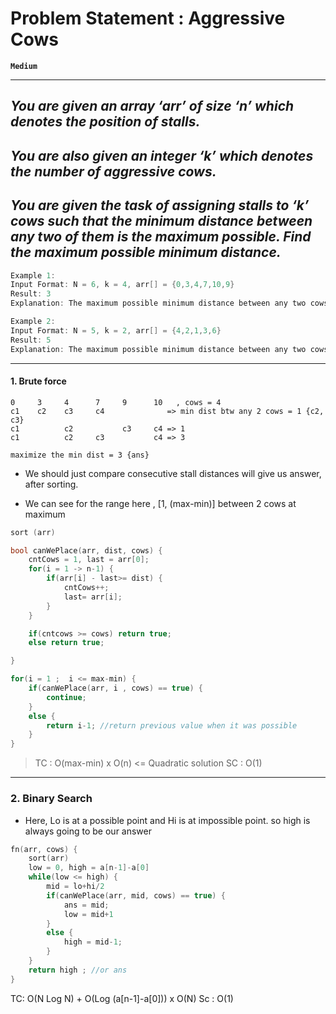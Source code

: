 # Problem Statement : Aggressive Cows

**`Medium`**

---

## _You are given an array ‘arr’ of size ‘n’ which denotes the position of stalls._

## _You are also given an integer ‘k’ which denotes the number of aggressive cows._

## _You are given the task of assigning stalls to ‘k’ cows such that the minimum distance between any two of them is the maximum possible. Find the maximum possible minimum distance._

```cpp
Example 1:
Input Format: N = 6, k = 4, arr[] = {0,3,4,7,10,9}
Result: 3
Explanation: The maximum possible minimum distance between any two cows will be 3 when 4 cows are placed at positions {0, 3, 7, 10}. Here the distances between cows are 3, 4, and 3 respectively. We cannot make the minimum distance greater than 3 in any ways.
```

```cpp
Example 2:
Input Format: N = 5, k = 2, arr[] = {4,2,1,3,6}
Result: 5
Explanation: The maximum possible minimum distance between any two cows will be 5 when 2 cows are placed at positions {1, 6}.
```

---

#### 1. Brute force

```
0     3     4      7     9      10   , cows = 4
c1    c2    c3     c4              => min dist btw any 2 cows = 1 {c2, c3}
c1          c2           c3     c4 => 1
c1          c2     c3           c4 => 3

maximize the min dist = 3 {ans}
```

- We should just compare consecutive stall distances will give us answer, after sorting.

- We can see for the range here , [1, (max-min)] between 2 cows at maximum

```cpp
sort (arr)

bool canWePlace(arr, dist, cows) {
    cntCows = 1, last = arr[0];
    for(i = 1 -> n-1) {
        if(arr[i] - last>= dist) {
            cntCows++;
            last= arr[i];
        }
    }

    if(cntcows >= cows) return true;
    else return true;

}

for(i = 1 ;  i <= max-min) {
    if(canWePlace(arr, i , cows) == true) {
        continue;
    }
    else {
        return i-1; //return previous value when it was possible
    }
}
```

> TC : O(max-min) x O(n) <= Quadratic solution
> SC : O(1)

---

### 2. Binary Search

- Here, Lo is at a possible point and Hi is at impossible point. so high is always going to be our answer

```cpp
fn(arr, cows) {
    sort(arr)
    low = 0, high = a[n-1]-a[0]
    while(low <= high) {
        mid = lo+hi/2
        if(canWePlace(arr, mid, cows) == true) {
            ans = mid;
            low = mid+1
        }
        else {
            high = mid-1;
        }
    }
    return high ; //or ans
}
```

TC: O(N Log N) + O(Log (a[n-1]-a[0])) x O(N)
Sc : O(1)
